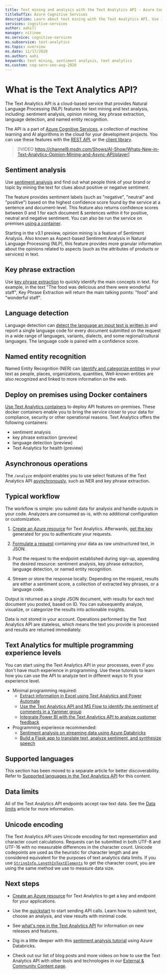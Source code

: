 ```yaml
---
title: Text mining and analysis with the Text Analytics API - Azure Cognitive Services
titleSuffix: Azure Cognitive Services
description: Learn about text mining with the Text Analytics API. Use it for sentiment analysis, language detection, and other forms of Natural Language Processing.
services: cognitive-services
author: aahill
manager: nitinme
ms.service: cognitive-services
ms.subservice: text-analytics
ms.topic: overview
ms.date: 11/17/2020
ms.author: aahi
keywords: text mining, sentiment analysis, text analytics
ms.custom: cog-serv-seo-aug-2020
---
```


# What is the Text Analytics API?

The Text Analytics API is a cloud-based service that provides Natural Language Processing (NLP) features for text mining and text analysis, including: sentiment analysis, opinion mining, key phrase extraction, language detection, and named entity recognition.

The API is a part of [Azure Cognitive Services](../index.yml), a collection of machine learning and AI algorithms in the cloud for your development projects. You can use these features with the [REST API](https://westus.dev.cognitive.microsoft.com/docs/services/TextAnalytics-V2-1/), or the [client library](quickstarts/client-libraries-rest-api.md).

> [!VIDEO https://channel9.msdn.com/Shows/AI-Show/Whats-New-in-Text-Analytics-Opinion-Mining-and-Async-API/player]

## Sentiment analysis

Use [sentiment analysis](how-tos/text-analytics-how-to-sentiment-analysis.md) and find out what people think of your brand or topic by mining the text for clues about positive or negative sentiment. 

The feature provides sentiment labels (such as "negative", "neutral" and "positive") based on the highest confidence score found by the service at a sentence and document-level. This feature also returns confidence scores between 0 and 1 for each document & sentences within it for positive, neutral and negative sentiment. You can also be run the service on premises [using a container](how-tos/text-analytics-how-to-install-containers.md).

Starting in the v3.1 preview, opinion mining is a feature of Sentiment Analysis. Also known as Aspect-based Sentiment Analysis in Natural Language Processing (NLP), this feature provides more granular information about the opinions related to aspects (such as the attributes of products or services) in text.

## Key phrase extraction

Use [key phrase extraction](how-tos/text-analytics-how-to-keyword-extraction.md) to quickly identify the main concepts in text. For example, in the text "The food was delicious and there were wonderful staff", Key Phrase Extraction will return the main talking points: "food" and "wonderful staff".

## Language detection

Language detection can [detect the language an input text is written in](how-tos/text-analytics-how-to-language-detection.md) and report a single language code for every document submitted on the request in a wide range of languages, variants, dialects, and some regional/cultural languages. The language code is paired with a confidence score.

## Named entity recognition

Named Entity Recognition (NER) can [Identify and categorize entities](how-tos/text-analytics-how-to-entity-linking.md) in your text as people, places, organizations, quantities, Well-known entities are also recognized and linked to more information on the web.

## Deploy on premises using Docker containers

[Use Text Analytics containers](how-tos/text-analytics-how-to-install-containers.md) to deploy API features on-premises. These docker containers enable you to bring the service closer to your data for compliance, security or other operational reasons. Text Analytics offers the following containers:

* sentiment analysis
* key phrase extraction (preview)
* language detection (preview)
* Text Analytics for health (preview)

## Asynchronous operations

The `/analyze` endpoint enables you to use select features of the Text Analytics API [asynchronously](how-tos/text-analytics-how-to-call-api.md), such as NER and key phrase extraction.

## Typical workflow

The workflow is simple: you submit data for analysis and handle outputs in your code. Analyzers are consumed as-is, with no additional configuration or customization.

1. [Create an Azure resource](how-tos/text-analytics-how-to-call-api.md) for Text Analytics. Afterwards, [get the key](how-tos/text-analytics-how-to-call-api.md) generated for you to authenticate your requests.

2. [Formulate a request](how-tos/text-analytics-how-to-call-api.md#json-schema) containing your data as raw unstructured text, in JSON.

3. Post the request to the endpoint established during sign-up, appending the desired resource: sentiment analysis, key phrase extraction, language detection, or named entity recognition.

4. Stream or store the response locally. Depending on the request, results are either a sentiment score, a collection of extracted key phrases, or a language code.

Output is returned as a single JSON document, with results for each text document you posted, based on ID. You can subsequently analyze, visualize, or categorize the results into actionable insights.

Data is not stored in your account. Operations performed by the Text Analytics API are stateless, which means the text you provide is processed and results are returned immediately.

## Text Analytics for multiple programming experience levels

You can start using the Text Analytics API in your processes, even if you don't have much experience in programming. Use these tutorials to learn how you can use the API to analyze text in different ways to fit your experience level. 

* Minimal programming required:
    * [Extract information in Excel using Text Analytics and Power Automate](tutorials/extract-excel-information.md)
    * [Use the Text Analytics API and MS Flow to identify the sentiment of comments in a Yammer group](/Yammer/integrate-yammer-with-other-apps/sentiment-analysis-flow-azure?bc=%2f%2fazure%2fbread%2ftoc.json&toc=%2f%2fazure%2fcognitive-services%2ftext-analytics%2ftoc.json)
    * [Integrate Power BI with the Text Analytics API to analyze customer feedback](tutorials/tutorial-power-bi-key-phrases.md)
* Programming experience recommended:
    * [Sentiment analysis on streaming data using Azure Databricks](/azure/databricks/scenarios/databricks-sentiment-analysis-cognitive-services?bc=%2f%2fazure%2fbread%2ftoc.json&toc=%2f%2fazure%2fcognitive-services%2ftext-analytics%2ftoc.json)
    * [Build a Flask app to translate text, analyze sentiment, and synthesize speech](../translator/tutorial-build-flask-app-translation-synthesis.md?bc=%2f%2fazure%2fbread%2ftoc.json&toc=%2f%2fazure%2fcognitive-services%2ftext-analytics%2ftoc.json)


<a name="supported-languages"></a>

## Supported languages

This section has been moved to a separate article for better discoverability. Refer to [Supported languages in the Text Analytics API](./language-support.md) for this content.

<a name="data-limits"></a>

## Data limits

All of the Text Analytics API endpoints accept raw text data. See the [Data limits](concepts/data-limits.md) article for more information.

## Unicode encoding

The Text Analytics API uses Unicode encoding for text representation and character count calculations. Requests can be submitted in both UTF-8 and UTF-16 with no measurable differences in the character count. Unicode codepoints are used as the heuristic for character length and are considered equivalent for the purposes of text analytics data limits. If you use [`StringInfo.LengthInTextElements`](/dotnet/api/system.globalization.stringinfo.lengthintextelements) to get the character count, you are using the same method we use to measure data size.

## Next steps

+ [Create an Azure resource](../cognitive-services-apis-create-account.md) for Text Analytics to get a key and endpoint for your applications.

+ Use the [quickstart](quickstarts/client-libraries-rest-api.md) to start sending API calls. Learn how to submit text, choose an analysis, and view results with minimal code.

+ See [what's new in the Text Analytics API](whats-new.md) for information on new releases and features.

+ Dig in a little deeper with this [sentiment analysis tutorial](/azure/databricks/scenarios/databricks-sentiment-analysis-cognitive-services) using Azure Databricks.

+ Check out our list of blog posts and more videos on how to use the Text Analytics API with other tools and technologies in our [External & Community Content page](text-analytics-resource-external-community.md).

